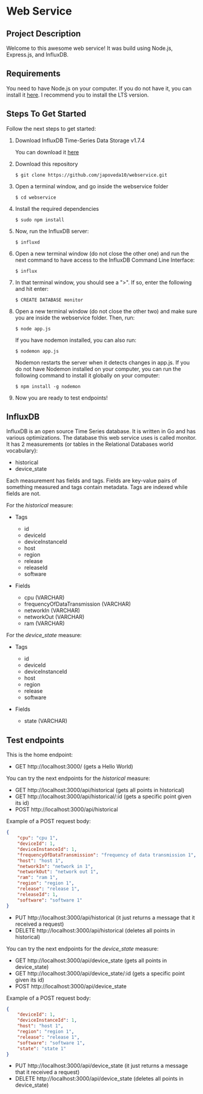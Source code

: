 # Web Service

## Project Description

Welcome to this awesome web service! It was build using Node.js, Express.js, and InfluxDB.

## Requirements

You need to have Node.js on your computer. If you do not have it, you can install it [here](https://nodejs.org/es/). I recommend you to install the LTS version.

## Steps To Get Started

Follow the next steps to get started:

1. Download InfluxDB Time-Series Data Storage v1.7.4

    You can download it [here](https://portal.influxdata.com/downloads/)

2. Download this repository

    `$ git clone https://github.com/japoveda10/webservice.git`

3. Open a terminal window, and go inside the webservice folder

    `$ cd webservice`

4. Install the required dependencies

    `$ sudo npm install`

5. Now, run the InfluxDB server:

    `$ influxd`

6. Open a new terminal window (do not close the other one) and run the next command to have access to the InfluxDB Command Line Interface:

    `$ influx`
    
7. In that terminal window, you should see a ">". If so, enter the following and hit enter:

    `$ CREATE DATABASE monitor`

8. Open a new terminal window (do not close the other two) and make sure you are inside the webservice folder. Then, run:

    `$ node app.js`
    
    If you have nodemon installed, you can also run:
    
    `$ nodemon app.js`
    
    Nodemon restarts the server when it detects changes in app.js. If you do not have Nodemon installed on your computer, you can run the following command to install it globally on your computer:
    
    `$ npm install -g nodemon`

9. Now you are ready to test endpoints!

## InfluxDB

InfluxDB is an open source Time Series database. It is written in Go and has various optimizations. The database this web service uses is called monitor. It has 2 measurements (or tables in the Relational Databases world vocabulary):

- historical
- device_state

Each measurement has fields and tags. Fields are key-value pairs of something measured and tags contain metadata. Tags are indexed while fields are not.

For the *historical* measure:

- Tags

    - id
    - deviceId
    - deviceInstanceId
    - host
    - region
    - release
    - releaseId
    - software
    
- Fields

    - cpu (VARCHAR)
    - frequencyOfDataTransmission (VARCHAR)
    - networkIn (VARCHAR)
    - networkOut (VARCHAR)
    - ram (VARCHAR)
    
For the *device_state* measure:

- Tags

    - id
    - deviceId
    - deviceInstanceId
    - host
    - region
    - release
    - software
    
- Fields

    - state (VARCHAR)

## Test endpoints

This is the home endpoint:

* GET http://localhost:3000/ (gets a Hello World)

You can try the next endpoints for the *historical* measure:

* GET http://localhost:3000/api/historical (gets all points in historical)
* GET http://localhost:3000/api/historical/:id (gets a specific point given its id)
* POST http://localhost:3000/api/historical

Example of a POST request body:

```json
{
    "cpu": "cpu 1",
    "deviceId": 1,
    "deviceInstanceId": 1,
    "frequencyOfDataTransmission": "frequency of data transmission 1",
    "host": "host 1",
    "networkIn": "network in 1",
    "networkOut": "network out 1",
    "ram": "ram 1",
    "region": "region 1",
    "release": "release 1",
    "releaseId": 1,
    "software": "software 1"
}
```

* PUT http://localhost:3000/api/historical (it just returns a message that it received a request)
* DELETE http://localhost:3000/api/historical (deletes all points in historical)


You can try the next endpoints for the *device_state* measure:

* GET http://localhost:3000/api/device_state (gets all points in device_state)
* GET http://localhost:3000/api/device_state/:id (gets a specific point given its id)
* POST http://localhost:3000/api/device_state

Example of a POST request body:

```json
{
    "deviceId": 1,
    "deviceInstanceId": 1,
    "host": "host 1",
    "region": "region 1",
    "release": "release 1",
    "software": "software 1",
    "state": "state 1"
}
```

* PUT http://localhost:3000/api/device_state (it just returns a message that it received a request)
* DELETE http://localhost:3000/api/device_state (deletes all points in device_state)
